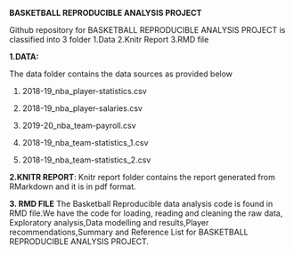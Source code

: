**BASKETBALL REPRODUCIBLE ANALYSIS PROJECT**

Github repository for BASKETBALL REPRODUCIBLE ANALYSIS PROJECT is classified into 3 folder
1.Data
2.Knitr Report
3.RMD file

**1.DATA:**

The data folder contains the data sources as provided below
1. 2018-19_nba_player-statistics.csv 

2. 2018-19_nba_player-salaries.csv 

3. 2019-20_nba_team-payroll.csv  

4. 2018-19_nba_team-statistics_1.csv 

5. 2018-19_nba_team-statistics_2.csv

**2.KNITR REPORT**:
Knitr report folder contains the report generated from RMarkdown and it is in pdf format.

**3. RMD FILE**
The Basketball Reproducible data analysis code is found in RMD file.We have the code for loading, reading and cleaning the raw data, Exploratory analysis,Data modelling and results,Player recommendations,Summary and Reference List for BASKETBALL REPRODUCIBLE ANALYSIS PROJECT.

